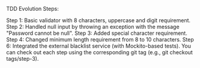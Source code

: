 TDD Evolution Steps:

Step 1: Basic validator with 8 characters, uppercase and digit requirement.
Step 2: Handled null input by throwing an exception with the message "Password cannot be null".
Step 3: Added special character requirement.
Step 4: Changed minimum length requirement from 8 to 10 characters.
Step 6: Integrated the external blacklist service (with Mockito-based tests).
You can check out each step using the corresponding git tag (e.g., git checkout tags/step-3).
